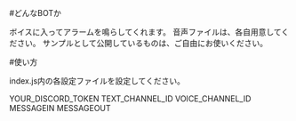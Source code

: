 #どんなBOTか

ボイスに入ってアラームを鳴らしてくれます。
音声ファイルは、各自用意してください。
サンプルとして公開しているものは、ご自由にお使いください。

#使い方


index.js内の各設定ファイルを設定してください。



YOUR_DISCORD_TOKEN
TEXT_CHANNEL_ID
VOICE_CHANNEL_ID
MESSAGEIN
MESSAGEOUT


